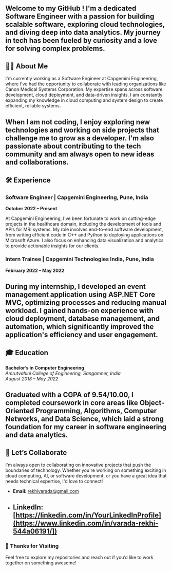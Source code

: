 Welcome to my GitHub ! I'm a dedicated Software Engineer with a passion for building scalable software, exploring cloud technologies, and diving deep into data analytics. My journey in tech has been fueled by curiosity and a love for solving complex problems.
---
## 👨‍💻 About Me

I'm currently working as a Software Engineer at Capgemini Engineering, where I've had the opportunity to collaborate with leading organizations like Canon Medical Systems Corporation. My expertise spans across software development, cloud deployment, and data-driven insights. I am constantly expanding my knowledge in cloud computing and system design to create efficient, reliable systems.

When I am not coding, I enjoy exploring new technologies and working on side projects that challenge me to grow as a developer. I'm also passionate about contributing to the tech community and am always open to new ideas and collaborations.
---
## 🛠️ Experience

### Software Engineer | Capgemini Engineering, Pune, India  
**October 2022 – Present**

At Capgemini Engineering, I've been fortunate to work on cutting-edge projects in the healthcare domain, including the development of tools and APIs for MRI systems. My role involves end-to-end software development, from writing efficient code in C++ and Python to deploying applications on Microsoft Azure. I also focus on enhancing data visualization and analytics to provide actionable insights for our clients.

### Intern Trainee | Capgemini Technologies India, Pune, India  
**February 2022 – May 2022**

During my internship, I developed an event management application using ASP.NET Core MVC, optimizing processes and reducing manual workload. I gained hands-on experience with cloud deployment, database management, and automation, which significantly improved the application's efficiency and user engagement.
---
## 🎓 Education

**Bachelor’s in Computer Engineering**  
*Amrutvahini College of Engineering, Sangamner, India*  
*August 2018 – May 2022*

Graduated with a CGPA of 9.54/10.00, I completed coursework in core areas like Object-Oriented Programming, Algorithms, Computer Networks, and Data Science, which laid a strong foundation for my career in software engineering and data analytics.
---
## 🤝 Let’s Collaborate

I'm always open to collaborating on innovative projects that push the boundaries of technology. Whether you're working on something exciting in cloud computing, AI, or software development, or you have a great idea that needs technical expertise, I'd love to connect!

- **Email:** [rekhivarada@gmail.com](mailto:rekhivarada@gmail.com)
- **LinkedIn:** [https://linkedin.com/in/YourLinkedInProfile](https://www.linkedin.com/in/varada-rekhi-544a06191/])
  ---
### 🌟 Thanks for Visiting

Feel free to explore my repositories and reach out if you’d like to work together on something awesome!
